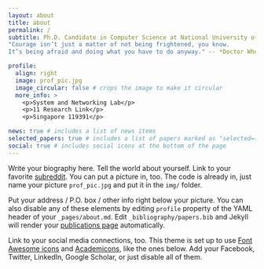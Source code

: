 ```yaml
---
layout: about
title: about
permalink: /
subtitle: Ph.D. Candidate in Computer Science at National University of Singapore
"Courage isn’t just a matter of not being frightened, you know. 
It’s being afraid and doing what you have to do anyway." -- *Doctor Who*

profile:
  align: right
  image: prof_pic.jpg
  image_circular: false # crops the image to make it circular
  more_info: >
    <p>System and Networking Lab</p>
    <p>11 Research Link</p>
    <p>Singapore 119391</p>

news: true # includes a list of news items
selected_papers: true # includes a list of papers marked as "selected={true}"
social: true # includes social icons at the bottom of the page
---
```


Write your biography here. Tell the world about yourself. Link to your favorite [subreddit](http://reddit.com). You can put a picture in, too. The code is already in, just name your picture `prof_pic.jpg` and put it in the `img/` folder.

Put your address / P.O. box / other info right below your picture. You can also disable any of these elements by editing `profile` property of the YAML header of your `_pages/about.md`. Edit `_bibliography/papers.bib` and Jekyll will render your [publications page](/al-folio/publications/) automatically.

Link to your social media connections, too. This theme is set up to use [Font Awesome icons](https://fontawesome.com/) and [Academicons](https://jpswalsh.github.io/academicons/), like the ones below. Add your Facebook, Twitter, LinkedIn, Google Scholar, or just disable all of them.
